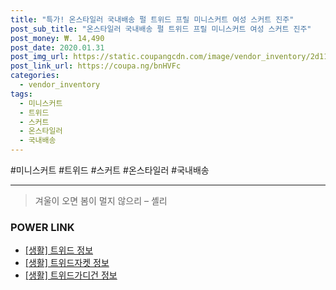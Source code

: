 ```yaml
--- 
title: "특가! 온스타일러 국내배송 펄 트위드 프릴 미니스커트 여성 스커트 진주" 
post_sub_title: "온스타일러 국내배송 펄 트위드 프릴 미니스커트 여성 스커트 진주" 
post_money: ₩. 14,490 
post_date: 2020.01.31 
post_img_url: https://static.coupangcdn.com/image/vendor_inventory/2d11/38cb6cec90a7b1a73677057001bf84c6f6625631743211b4f027e3596d2b.jpg 
post_link_url: https://coupa.ng/bnHVFc 
categories: 
  - vendor_inventory 
tags: 
  - 미니스커트 
  - 트위드 
  - 스커트 
  - 온스타일러 
  - 국내배송 
--- 
```

  #미니스커트 #트위드 #스커트 #온스타일러 #국내배송 
<hr> 

> 겨울이 오면 봄이 멀지 않으리 – 셸리 


### POWER LINK

* <a href="https://blog.naver.com/fasyy4321/221763713759" target="_blank"> [생활] 트위드 정보 </a>
* <a href="https://blog.naver.com/sakai111/221760225568" target="_blank"> [생활] 트위드자켓 정보 </a>
* <a href="https://blog.naver.com/santokki14/221768568129" target="_blank"> [생활] 트위드가디건 정보 </a>
